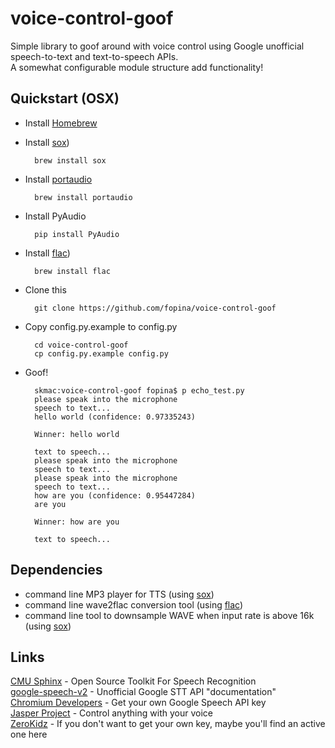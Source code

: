voice-control-goof
==========
Simple library to goof around with voice control using Google unofficial speech-to-text and text-to-speech APIs.  
A somewhat configurable module structure add functionality!  

Quickstart (OSX)
-----

- Install [Homebrew](http://brew.sh)

- Install [sox](http://sox.sourceforge.net/))

		brew install sox


- Install [portaudio](http://www.portaudio.com)

		brew install portaudio

- Install PyAudio

		pip install PyAudio

- Install [flac](http://xiph.org/flac/))  

		brew install flac

- Clone this

		git clone https://github.com/fopina/voice-control-goof

- Copy config.py.example to config.py

		cd voice-control-goof
		cp config.py.example config.py

- Goof!

		skmac:voice-control-goof fopina$ p echo_test.py 
		please speak into the microphone
		speech to text...
		hello world (confidence: 0.97335243)

		Winner: hello world

		text to speech...
		please speak into the microphone
		speech to text...
		please speak into the microphone
		speech to text...
		how are you (confidence: 0.95447284)
		are you

		Winner: how are you

		text to speech...


Dependencies
-----

- command line MP3 player for TTS (using [sox](http://sox.sourceforge.net/))  
- command line wave2flac conversion tool (using [flac](http://xiph.org/flac/))  
- command line tool to downsample WAVE when input rate is above 16k (using [sox](http://sox.sourceforge.net/))  

Links
-------
[CMU Sphinx](http://cmusphinx.sourceforge.net) - Open Source Toolkit For Speech Recognition  
[google-speech-v2](https://github.com/gillesdemey/google-speech-v2) - Unofficial Google STT API "documentation"  
[Chromium Developers](http://www.chromium.org/developers/how-tos/api-keys) - Get your own Google Speech API key  
[Jasper Project](http://jasperproject.github.io/) - Control anything with your voice  
[ZeroKidz](http://zerokidz.com/ideas/?p=11035) - If you don't want to get your own key, maybe you'll find an active one here  